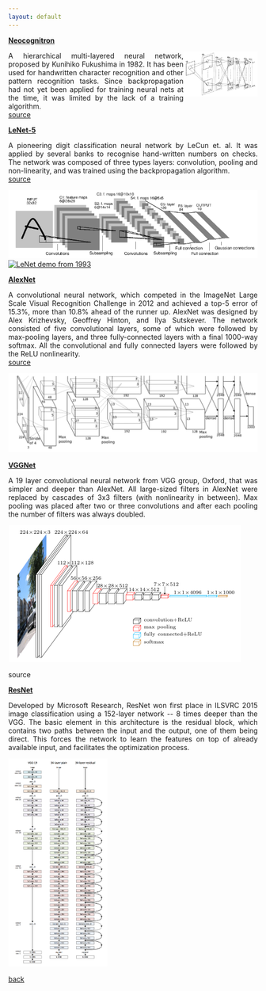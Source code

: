 ```yaml
---
layout: default
---
```


<strong><a href="http://citeseerx.ist.psu.edu/viewdoc/download?doi=10.1.1.569.5982&rep=rep1&type=pdf"> Neocognitron </a></strong>

<img style="float: right; width: 150px;" src="/assets/img/neocognitron_fuk_1980.png">

<p align="justify">
A hierarchical multi-layered neural network, proposed by Kunihiko Fukushima in 1982.
It has been used for handwritten character recognition and other pattern recognition tasks.
Since backpropagation had not yet been applied for training neural nets at the time, it was limited by the lack of a training algorithm.<br />
<a href="https://ml4a.github.io/ml4a/convnets/"> source </a>
</p>

<strong><a href="http://yann.lecun.com/exdb/publis/pdf/lecun-01a.pdf"> LeNet-5 </a></strong>
<p align="justify">
A pioneering digit classification neural network by LeCun et. al.
It was applied by several banks to recognise hand-written numbers on checks.
The network was composed of three types layers: convolution, pooling and non-linearity, and was trained using the backpropagation algorithm.<br />
<a href="https://en.wikipedia.org/wiki/Convolutional_neural_network"> source </a><br />
</p>

![LeNet](/assets/img/lenet5.png)
[![LeNet demo from 1993](https://img.youtube.com/vi/FwFduRA_L6Q/hqdefault.jpg)](https://www.youtube.com/watch?v=FwFduRA_L6Q "LeNet")

<strong><a href="https://papers.nips.cc/paper/4824-imagenet-classification-with-deep-convolutional-neural-networks.pdf"> AlexNet </a></strong>
<p align="justify">
A convolutional neural network, which competed in the ImageNet Large Scale Visual Recognition Challenge in 2012 and achieved a top-5 error of 15.3%, more than 10.8% ahead of the runner up.
AlexNet was designed by Alex Krizhevsky, Geoffrey Hinton, and Ilya Sutskever.
The network consisted of five convolutional layers, some of which were followed by max-pooling layers, and three fully-connected layers with a final 1000-way softmax.
All the convolutional and fully connected layers were followed by the ReLU nonlinearity.<br />
<a href="https://en.wikipedia.org/wiki/AlexNet"> source </a>
</p>

![AlexNet](/assets/img/alexnet.png)

<strong><a href="https://arxiv.org/pdf/1409.1556.pdf"> VGGNet </a></strong>
<p align="justify">
A 19 layer convolutional neural network from VGG group, Oxford, that was simpler and deeper than AlexNet.
All large-sized filters in AlexNet were replaced by cascades of 3x3 filters (with nonlinearity in between).
Max pooling was placed after two or three convolutions and after each pooling the number of filters was always doubled.
</p>

![VGGNet](/assets/img/imagenet_vgg16.png)
<p href="https://www.cs.toronto.edu/~frossard/post/vgg16/"> source </p>

<strong><a href="https://arxiv.org/pdf/1512.03385.pdf"> ResNet </a></strong>
<p align="justify">
Developed by Microsoft Research, ResNet won first place in ILSVRC 2015 image classification using a 152-layer network -- 8 times deeper than the VGG.
The basic element in this architecture is the residual block, which	contains two paths between the input and the output, one of them being direct.
This forces the network to learn the features on top of already available input, and facilitates the optimization process.
</p>

<img src="/assets/img/resnet.png" alt="ResNet" style="width: 200px;"/>

[back](cheat_sheet)
